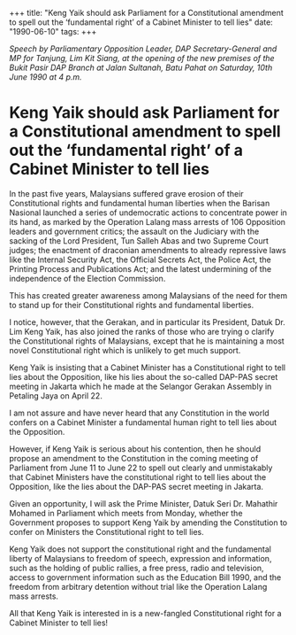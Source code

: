 +++ 
title: "Keng Yaik should ask Parliament for a Constitutional amendment to spell out the ‘fundamental right’ of a Cabinet Minister to tell lies"
date: "1990-06-10"
tags:
+++

_Speech by Parliamentary Opposition Leader, DAP Secretary-General and MP for Tanjung, Lim Kit Siang, at the opening of the new premises of the Bukit Pasir DAP Branch at Jalan Sultanah, Batu Pahat on Saturday, 10th June 1990 at 4 p.m._

# Keng Yaik should ask Parliament for a Constitutional amendment to spell out the ‘fundamental right’ of a Cabinet Minister to tell lies

In the past five years, Malaysians suffered grave erosion of their Constitutional rights and fundamental human liberties when the Barisan Nasional launched a series of undemocratic actions to concentrate power in its hand, as marked by the Operation Lalang mass arrests of 106 Opposition leaders and government critics; the assault on the Judiciary with the sacking of the Lord President, Tun Salleh Abas </u>and two Supreme Court judges; the enactment of draconian amendments to already repressive laws like the Internal Security Act, the Official Secrets Act, the Police Act, the Printing Process and Publications Act; and the latest undermining of the independence of the Election Commission.

This has created greater awareness among Malaysians of the need for them to stand up for their Constitutional rights and fundamental liberties.

I notice, however, that the Gerakan, and in particular its President, Datuk Dr. Lim Keng Yaik, has also joined the ranks of those who are trying o clarify the Constitutional rights of Malaysians, except that he is maintaining a most novel Constitutional right which is unlikely to get much support.

Keng Yaik is insisting that a Cabinet Minister has a Constitutional right to tell lies about the Opposition, like his lies about the so-called DAP-PAS secret meeting in Jakarta which he made at the Selangor Gerakan Assembly in Petaling Jaya on April 22.

I am not assure and have never heard that any Constitution in the world confers on a Cabinet Minister a fundamental human right to tell lies about the Opposition.

However, if Keng Yaik is serious about his contention, then he should propose an amendment to the Constitution in the coming meeting of Parliament from June 11 to June 22 to spell out clearly and unmistakably that Cabinet Ministers have the constitutional right to tell lies about the Opposition, like the lies about the DAP-PAS secret meeting in Jakarta.

Given an opportunity, I will ask the Prime Minister, Datuk Seri Dr. Mahathir Mohamed in Parliament which meets from Monday, whether the Government proposes to support Keng Yaik by amending the Constitution to confer on Ministers the Constitutional right to tell lies.

Keng Yaik does not support the constitutional right and the fundamental liberty of Malaysians to freedom of speech, expression and information, such as the holding of public rallies, a free press, radio and television, access to government information such as the Education Bill 1990, and the freedom from arbitrary detention without trial like the Operation Lalang mass arrests.

All that Keng Yaik is interested in is a new-fangled Constitutional right for a Cabinet Minister to tell lies!
 
